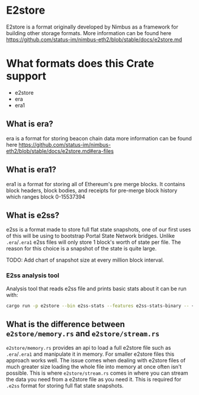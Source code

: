 # E2store

E2store is a format originally developed by Nimbus as a framework for building other storage formats. More information can be found here https://github.com/status-im/nimbus-eth2/blob/stable/docs/e2store.md


# What formats does this Crate support
- e2store
- era
- era1

## What is era?
era is a format for storing beacon chain data more information can be found here https://github.com/status-im/nimbus-eth2/blob/stable/docs/e2store.md#era-files

## What is era1?

era1 is a format for storing all of Ethereum's pre merge blocks. It contains block headers, block bodies, and receipts for pre-merge block history which ranges block 0-15537394

## What is e2ss?

e2ss is a format made to store full flat state snapshots, one of our first uses of this will be using to bootstrap Portal State Network bridges. Unlike `.era`/`.era1` e2ss files will only store 1 block's worth of state per file. The reason for this choice is a snapshot of the state is quite large.

TODO: Add chart of snapshot size at every million block interval.

### E2ss analysis tool

Analysis tool that reads e2ss file and prints basic stats about it can be run with:

```bash
cargo run -p e2store --bin e2ss-stats --features e2ss-stats-binary -- <path>
```

## What is the difference between `e2store/memory.rs` and `e2store/stream.rs`

`e2store/memory.rs` provides an api to load a full e2store file such as `.era`/`.era1` and manipulate it in memory. For smaller e2store files this approach works well. The issue comes when dealing with e2store files of much greater size loading the whole file into memory at once often isn't possible. This is where `e2store/stream.rs` comes in where you can stream the data you need from a e2store file as you need it. This is required for `.e2ss` format for storing full flat state snapshots.
